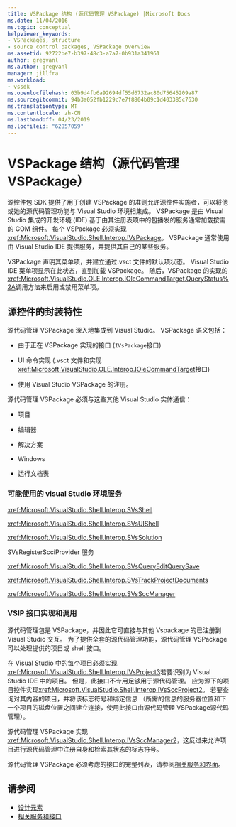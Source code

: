 ```yaml
---
title: VSPackage 结构 (源代码管理 VSPackage) |Microsoft Docs
ms.date: 11/04/2016
ms.topic: conceptual
helpviewer_keywords:
- VSPackages, structure
- source control packages, VSPackage overview
ms.assetid: 92722be7-b397-48c3-a7a7-0b931a341961
author: gregvanl
ms.author: gregvanl
manager: jillfra
ms.workload:
- vssdk
ms.openlocfilehash: 03b9d4fb6a92694df55d6732ac80d75645209a87
ms.sourcegitcommit: 94b3a052fb1229c7e7f8804b09c1d403385c7630
ms.translationtype: MT
ms.contentlocale: zh-CN
ms.lasthandoff: 04/23/2019
ms.locfileid: "62857059"
---
```

# <a name="vspackage-structure-source-control-vspackage"></a>VSPackage 结构（源代码管理 VSPackage）

源控件包 SDK 提供了用于创建 VSPackage 的准则允许源控件实施者，可以将他或她的源代码管理功能与 Visual Studio 环境相集成。 VSPackage 是由 Visual Studio 集成的开发环境 (IDE) 基于由其注册表项中的包播发的服务通常加载按需的 COM 组件。 每个 VSPackage 必须实现<xref:Microsoft.VisualStudio.Shell.Interop.IVsPackage>。 VSPackage 通常使用由 Visual Studio IDE 提供服务，并提供其自己的某些服务。

VSPackage 声明其菜单项，并建立通过.vsct 文件的默认项状态。 Visual Studio IDE 菜单项显示在此状态，直到加载 VSPackage。 随后，VSPackage 的实现的<xref:Microsoft.VisualStudio.OLE.Interop.IOleCommandTarget.QueryStatus%2A>调用方法来启用或禁用菜单项。

## <a name="source-control-package-characteristics"></a>源控件的封装特性

源代码管理 VSPackage 深入地集成到 Visual Studio。 VSPackage 语义包括：

- 由于正在 VSPackage 实现的接口 (`IVsPackage`接口)

- UI 命令实现 (.vsct 文件和实现<xref:Microsoft.VisualStudio.OLE.Interop.IOleCommandTarget>接口)

- 使用 Visual Studio VSPackage 的注册。

源代码管理 VSPackage 必须与这些其他 Visual Studio 实体通信：

- 项目

- 编辑器

- 解决方案

- Windows

- 运行文档表

### <a name="visual-studio-environment-services-that-may-be-consumed"></a>可能使用的 visual Studio 环境服务

<xref:Microsoft.VisualStudio.Shell.Interop.SVsShell>

<xref:Microsoft.VisualStudio.Shell.Interop.SVsUIShell>

<xref:Microsoft.VisualStudio.Shell.Interop.SVsSolution>

SVsRegisterScciProvider 服务

<xref:Microsoft.VisualStudio.Shell.Interop.SVsQueryEditQuerySave>

<xref:Microsoft.VisualStudio.Shell.Interop.SVsTrackProjectDocuments>

<xref:Microsoft.VisualStudio.Shell.Interop.SVsSccManager>

### <a name="vsip-interfaces-implemented-and-called"></a>VSIP 接口实现和调用

源代码管理包是 VSPackage，并因此它可直接与其他 Vspackage 的已注册到 Visual Studio 交互。 为了提供全套的源代码管理功能，源代码管理 VSPackage 可以处理提供的项目或 shell 接口。

在 Visual Studio 中的每个项目必须实现<xref:Microsoft.VisualStudio.Shell.Interop.IVsProject3>若要识别为 Visual Studio IDE 中的项目。 但是，此接口不专用足够用于源代码管理。 应为源下的项目控件实现<xref:Microsoft.VisualStudio.Shell.Interop.IVsSccProject2>。 若要查询对其内容的项目，并将该标志符号和绑定信息 （所需的信息的服务器位置和下一个项目的磁盘位置之间建立连接，使用此接口由源代码管理 VSPackage源代码管理）。

源代码管理 VSPackage 实现<xref:Microsoft.VisualStudio.Shell.Interop.IVsSccManager2>，这反过来允许项目进行源代码管理中注册自身和检索其状态的标志符号。

源代码管理 VSPackage 必须考虑的接口的完整列表，请参阅[相关服务和界面](../../extensibility/internals/related-services-and-interfaces-source-control-vspackage.md)。

## <a name="see-also"></a>请参阅

- [设计元素](../../extensibility/internals/source-control-vspackage-design-elements.md)
- [相关服务和接口](../../extensibility/internals/related-services-and-interfaces-source-control-vspackage.md)